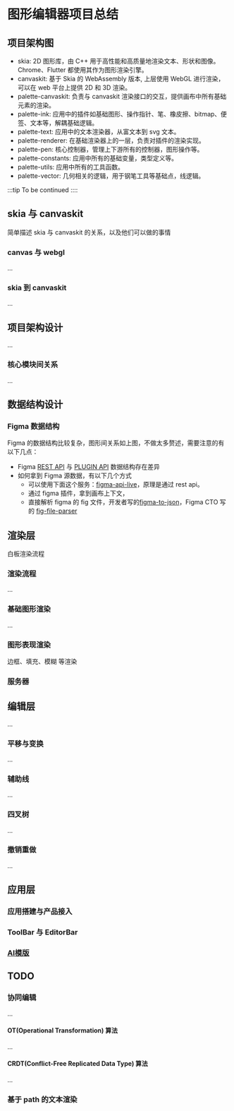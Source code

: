 # 图形编辑器项目总结

<script setup>
import FigmaContainer from '/components/FigmaContainer.vue'
</script>

## 项目架构图

<FigmaContainer url="https://www.figma.com/file/E2utI9rEseFTc7tJ3Bbl9o/blog?type=whiteboard&node-id=1266%3A432&t=VhmgWJhomfVcVNWz-1"/>

- skia: 2D 图形库，由 C++ 用于高性能和高质量地渲染文本、形状和图像。Chrome、Flutter 都使用其作为图形渲染引擎。
- canvaskit: 基于 Skia 的 WebAssembly 版本, 上层使用 WebGL 进行渲染，可以在 web 平台上提供 2D 和 3D 渲染。
- palette-canvaskit: 负责与 canvaskit 渲染接口的交互，提供画布中所有基础元素的渲染。
- palette-ink: 应用中的插件如基础图形、操作指针、笔、橡皮擦、bitmap、便签、文本等，解耦基础逻辑。
- palette-text: 应用中的文本渲染器，从富文本到 svg 文本。
- palette-renderer: 在基础渲染器上的一层，负责对插件的渲染实现。
- palette-pen: 核心控制器，管理上下游所有的控制器，图形操作等。
- palette-constants: 应用中所有的基础变量，类型定义等。
- palette-utils: 应用中所有的工具函数。
- palette-vector: 几何相关的逻辑，用于钢笔工具等基础点，线逻辑。

:::tip
To be continued
::::

## skia 与 canvaskit

简单描述 skia 与 canvaskit 的关系，以及他们可以做的事情

### canvas 与 webgl

...

### skia 到 canvaskit

...

## 项目架构设计

...

### 核心模块间关系

...

## 数据结构设计

### Figma 数据结构

<FigmaContainer url="https://www.figma.com/file/E2utI9rEseFTc7tJ3Bbl9o/blog?type=whiteboard&node-id=2658-1361&t=lro20nPzgjXTpsNK-4"/>

Figma 的数据结构比较复杂，图形间关系如上图，不做太多赘述，需要注意的有以下几点：

- Figma [REST API](https://www.figma.com/developers/api) 与 [PLUGIN API](https://www.figma.com/plugin-docs/api/api-reference/) 数据结构存在差异
- 如何拿到 Figma 源数据，有以下几个方式
  - 可以使用下面这个服务：[figma-api-live](https://pengyyyyy.github.io/figma-api-live/#/figma)，原理是通过 rest api。
  - 通过 figma 插件，拿到画布上下文，
  - 直接解析 figma 的 fig 文件，开发者写的[figma-to-json](https://github.com/yagudaev/figma-to-json)，Figma CTO 写的 [fig-file-parser](https://madebyevan.com/figma/fig-file-parser/)

## 渲染层

白板渲染流程

### 渲染流程

...

### 基础图形渲染

...

### 图形表现渲染

边框、填充、模糊 等渲染


### 服务器

## 编辑层

...

### 平移与变换

...

### 辅助线

...

### 四叉树

...

### 撤销重做

...

## 应用层

### 应用搭建与产品接入

### ToolBar 与 EditorBar

### [AI模版](https://mp.weixin.qq.com/s/HrxQtfc8j-zD9kMRGhTn6w)

## TODO

### 协同编辑

...

#### OT(Operational Transformation) 算法

...

#### CRDT(Conflict-Free Replicated Data Type) 算法

...

### 基于 path 的文本渲染
